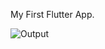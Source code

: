 My First Flutter App.



![Output](https://user-images.githubusercontent.com/89929259/170036823-db096c76-e315-4d2c-9146-28064070f005.PNG)
